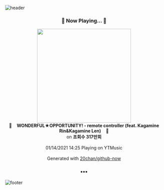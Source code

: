 ![header](https://capsule-render.vercel.app/api?type=wave&height=170&section=header&text=Hi.%20I'm%20SHIFT&fontColor=090707&fontAlignX=45&fontAlignY=65&fontSize=100)

<h3 align="center">🎵 Now Playing... 🎵</h3>
<p align="center">
  <a href="https://music.youtube.com/channel/UCuLYCVJQHH4hCeROWAlGs1A">
    <img width="300" src="https://i.ytimg.com/vi/1st0XSY0VKQ/hqdefault.jpg?sqp=-oaymwEWCMACELQBIAQqCghQEJADGFogjgJIWg&rs">
  </a>
  <br>
  🎵&nbsp&nbsp&nbsp <b>WONDERFUL★OPPORTUNITY! - remote controller (feat. Kagamine Rin&Kagamine Len)</b> &nbsp&nbsp&nbsp🎵
  <br>
  on <b>조회수 317만회</b>
  
  <br />
  <br />
  01/14/2021 14:25 Playing on YTMusic
  <br />
  <br />
  Generated with <a href="https://github.com/20chan/github-now">20chan/github-now</a>
</p>

<h3 align="center">•••</h3>

![footer](https://capsule-render.vercel.app/api?type=wave&height=150&section=footer)
